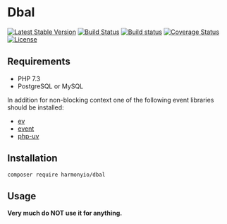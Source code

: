 # Dbal

[![Latest Stable Version](https://poser.pugx.org/harmonyio/dbal/v/stable)](https://packagist.org/packages/harmonyio/dbal)
[![Build Status](https://travis-ci.org/HarmonyIO/Dbal.svg?branch=master)](https://travis-ci.org/HarmonyIO/Dbal)
[![Build status](https://ci.appveyor.com/api/projects/status/9nce6lq74lla7bcw/branch/master?svg=true)](https://ci.appveyor.com/project/PeeHaa/dbal/branch/master)
[![Coverage Status](https://coveralls.io/repos/github/HarmonyIO/Dbal/badge.svg?branch=master)](https://coveralls.io/github/HarmonyIO/Dbal?branch=master)
[![License](https://poser.pugx.org/harmonyio/dbal/license)](https://packagist.org/packages/harmonyio/dbal)

## Requirements

- PHP 7.3
- PostgreSQL or MySQL

In addition for non-blocking context one of the following event libraries should be installed:

- [ev](https://pecl.php.net/package/ev)
- [event](https://pecl.php.net/package/event)
- [php-uv](https://github.com/bwoebi/php-uv)

## Installation

```
composer require harmonyio/dbal
```

## Usage

**Very much do NOT use it for anything.**
